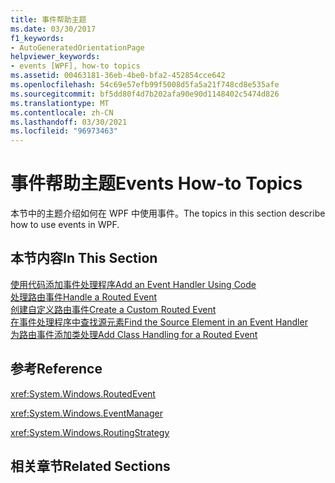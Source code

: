 ```yaml
---
title: 事件帮助主题
ms.date: 03/30/2017
f1_keywords:
- AutoGeneratedOrientationPage
helpviewer_keywords:
- events [WPF], how-to topics
ms.assetid: 00463181-36eb-4be0-bfa2-452854cce642
ms.openlocfilehash: 54c69e57efb99f5008d5fa5a21f748cd8e535afe
ms.sourcegitcommit: bf5dd80f4d7b202afa90e90d1148402c5474d826
ms.translationtype: MT
ms.contentlocale: zh-CN
ms.lasthandoff: 03/30/2021
ms.locfileid: "96973463"
---
```

# <a name="events-how-to-topics"></a><span data-ttu-id="194af-102">事件帮助主题</span><span class="sxs-lookup"><span data-stu-id="194af-102">Events How-to Topics</span></span>
<span data-ttu-id="194af-103">本节中的主题介绍如何在 WPF 中使用事件。</span><span class="sxs-lookup"><span data-stu-id="194af-103">The topics in this section describe how to use events in WPF.</span></span>  
  
## <a name="in-this-section"></a><span data-ttu-id="194af-104">本节内容</span><span class="sxs-lookup"><span data-stu-id="194af-104">In This Section</span></span>  
 [<span data-ttu-id="194af-105">使用代码添加事件处理程序</span><span class="sxs-lookup"><span data-stu-id="194af-105">Add an Event Handler Using Code</span></span>](how-to-add-an-event-handler-using-code.md)  
 [<span data-ttu-id="194af-106">处理路由事件</span><span class="sxs-lookup"><span data-stu-id="194af-106">Handle a Routed Event</span></span>](how-to-handle-a-routed-event.md)  
 [<span data-ttu-id="194af-107">创建自定义路由事件</span><span class="sxs-lookup"><span data-stu-id="194af-107">Create a Custom Routed Event</span></span>](how-to-create-a-custom-routed-event.md)  
 [<span data-ttu-id="194af-108">在事件处理程序中查找源元素</span><span class="sxs-lookup"><span data-stu-id="194af-108">Find the Source Element in an Event Handler</span></span>](how-to-find-the-source-element-in-an-event-handler.md)  
 [<span data-ttu-id="194af-109">为路由事件添加类处理</span><span class="sxs-lookup"><span data-stu-id="194af-109">Add Class Handling for a Routed Event</span></span>](how-to-add-class-handling-for-a-routed-event.md)  
  
## <a name="reference"></a><span data-ttu-id="194af-110">参考</span><span class="sxs-lookup"><span data-stu-id="194af-110">Reference</span></span>  
 <xref:System.Windows.RoutedEvent>  
  
 <xref:System.Windows.EventManager>  
  
 <xref:System.Windows.RoutingStrategy>  
  
## <a name="related-sections"></a><span data-ttu-id="194af-111">相关章节</span><span class="sxs-lookup"><span data-stu-id="194af-111">Related Sections</span></span>
